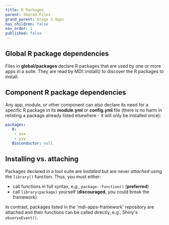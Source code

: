 ```yaml
---
title: R Packages
parent: Shared Files
grand_parent: Stage 2 Apps
has_children: false
nav_order: 1
published: false
---
```


## Global R package dependencies

Files in **global/packages** declare R packages 
that are used by one or more apps in a suite. They are read by 
MDI::install() to discover the R packages to install.

## Component R package dependencies

Any app, module, or other component can also declare its need
for a specific R package in its **module.yml** or **config.yml** file
(there is no harm in relisting a package already listed 
elsewhere - it will only be installed once):

```yml
packages: 
   R:  
    - xxx
    - yyy
   Bioconductor: null
```

## Installing vs. attaching

Packages declared in a tool suite are _installed_ but are never _attached_ using the <code>library()</code> function. Thus, you must either:

- call functions in full syntax, e.g., <code>package::function()</code> (**preferred**)
- call <code>library(package)</code> yourself (**discouraged**, you could break the framework)

In contrast, packages listed in the 'mdi-apps-framework' repository are attached and their functions can be called directly, e.g., Shiny's <code>observeEvent()</code>.
